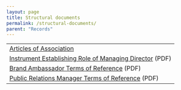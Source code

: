 ```yaml
---
layout: page
title: Structural documents
permalink: /structural-documents/
parent: "Records"
---
```


<table class="documents-table">
  <tr class="document-entry">
    <td><a href="{{ site.baseurl }}/articles-of-association/">Articles of Association</a></td>
  </tr>
  <tr>
    <td><a href="{{ site.baseurl }}/assets/documents/RZZT-Instrument-Establishing-the-Role-of-Managing-Director.pdf">Instrument Establishing Role of Managing Director</a> (PDF)</td>
  </tr>
  <tr>
    <td><a href="{{ site.baseurl }}/assets/documents/RZZT-Brand-Ambassador-Terms-of-Reference.pdf">Brand Ambassador Terms of Reference</a> (PDF)</td>
  </tr>
  <tr>
    <td><a href="{{ site.baseurl }}/assets/documents/RZZT-Public-Relations-Manager-Terms-of-Reference.pdf">Public Relations Manager Terms of Reference</a> (PDF)</td>
  </tr>
</table>
